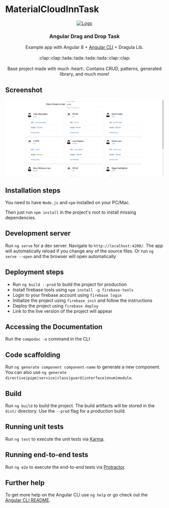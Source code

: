 # MaterialCloudInnTask

<p align="center">
  <a href="https://angular.io/">
    <img src="https://www.angularexampleapp.com/assets/images/angular.svg" alt="Logo" width=72 height=72>
  </a>

  <h3 align="center">Angular Drag and Drop Task</h3>

  <p align="center">
  Example app with Angular 8 + <a href="https://github.com/angular/angular-cli">Angular CLI</a> + Dragula Lib.
    <br>
    <br>
    :clap::clap::tada::tada::tada::tada::clap::clap:
    <br>
    <br>
    Base project made with much :heart:. Contains CRUD, patterns, generated library, and much more!
    <br>
    
  </p>
</p>

## Screenshot
![Screenshot](Screenshots/Screenshot.png)

## Installation steps
You need to have `Node.js` and `npm` installed on your PC/Mac.

Then just run `npm install` in the project's root to install missing dependencies.

## Development server

Run `ng serve` for a dev server. Navigate to `http://localhost:4200/`. The app will automatically reload if you change any of the source files.
Or run `ng serve --open` and the browser will open automatically 

## Deployment steps
- Run `ng build --prod` to build the project for production
- Install firebase tools using `npm install -g firebase-tools`
- Login to your firebase account using `firebase login`
- Initialize the project using `firebase init` and follow the instructions
- Deploy the project using `firebase deploy`
- Link to the live version of the project will appear

## Accessing the Documentation 
Run the `compodoc -o` command in the CLI 

## Code scaffolding

Run `ng generate component component-name` to generate a new component. You can also use `ng generate directive|pipe|service|class|guard|interface|enum|module`.

## Build

Run `ng build` to build the project. The build artifacts will be stored in the `dist/` directory. Use the `--prod` flag for a production build.

## Running unit tests

Run `ng test` to execute the unit tests via [Karma](https://karma-runner.github.io).

## Running end-to-end tests

Run `ng e2e` to execute the end-to-end tests via [Protractor](http://www.protractortest.org/).

## Further help

To get more help on the Angular CLI use `ng help` or go check out the [Angular CLI README](https://github.com/angular/angular-cli/blob/master/README.md).
